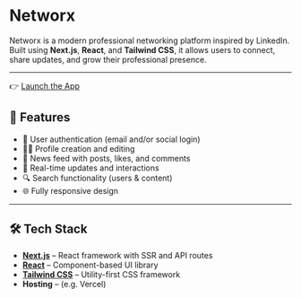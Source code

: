 # Networx

Networx is a modern professional networking platform inspired by LinkedIn. Built using **Next.js**, **React**, and **Tailwind CSS**, it allows users to connect, share updates, and grow their professional presence.

---


👉 [Launch the App](https://linked-in-clone-3wbb.vercel.app/)

## 🚀 Features

- 🔐 User authentication (email and/or social login)
- 🧑‍💼 Profile creation and editing
- 📰 News feed with posts, likes, and comments
- 💬 Real-time updates and interactions
- 🔍 Search functionality (users & content)
- 🌐 Fully responsive design

---

## 🛠️ Tech Stack

- **[Next.js](https://nextjs.org/)** – React framework with SSR and API routes
- **[React](https://reactjs.org/)** – Component-based UI library
- **[Tailwind CSS](https://tailwindcss.com/)** – Utility-first CSS framework
- **Hosting** – (e.g. Vercel)
